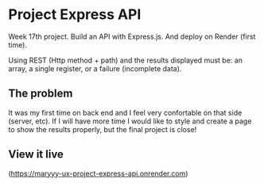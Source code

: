 # Project Express API

Week 17th project. Build an API with Express.js. And deploy on Render (first time). 

Using REST (Http method + path) and the results displayed must be: an array, a single register, or a failure (incomplete data). 

## The problem

It was my first time on back end and I feel very confortable on that side (server, etc). If I will have more time I would like to style and create a page to show the results properly, but the final project is close! 

## View it live

(https://maryyy-ux-project-express-api.onrender.com)
